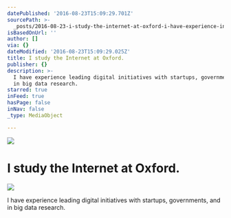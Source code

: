 ```yaml
---
datePublished: '2016-08-23T15:09:29.701Z'
sourcePath: >-
  _posts/2016-08-23-i-study-the-internet-at-oxford-i-have-experience-in-startup.md
isBasedOnUrl: ''
author: []
via: {}
dateModified: '2016-08-23T15:09:29.025Z'
title: I study the Internet at Oxford.
publisher: {}
description: >-
  I have experience leading digital initiatives with startups, governments, and
  in big data research.
starred: true
inFeed: true
hasPage: false
inNav: false
_type: MediaObject

---
```

![](https://the-grid-user-content.s3-us-west-2.amazonaws.com/609babf1-4061-4e33-969d-9e132712b8ae.jpg)

# I study the Internet at Oxford.
![](https://the-grid-user-content.s3-us-west-2.amazonaws.com/1bb81b8b-6be1-4177-82b0-ad718c6cc412.jpg)

I have experience leading digital initiatives with startups, governments, and in big data research.